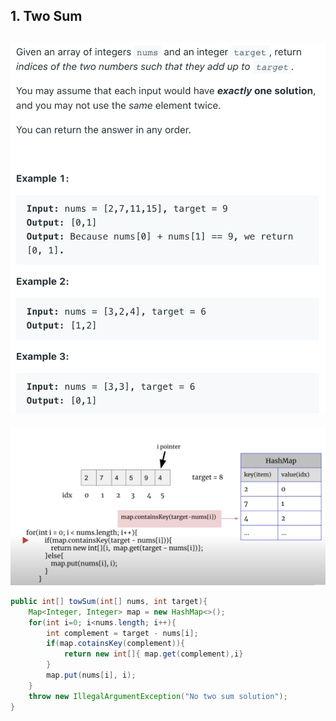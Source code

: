 ## 1. Two Sum
![](img/2021-08-08-23-39-08.png)
---

![](img/2021-02-07-03-12-33.png)


```java
public int[] towSum(int[] nums, int target){
    Map<Integer, Integer> map = new HashMap<>();
    for(int i=0; i<nums.length; i++){
        int complement = target - nums[i];
        if(map.cotainsKey(complement)){
            return new int[]{ map.get(complement),i}
        }
        map.put(nums[i], i);
    }
    throw new IllegalArgumentException("No two sum solution");
}
```